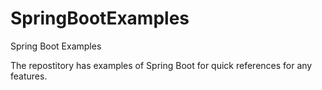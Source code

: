# SpringBootExamples
Spring Boot Examples

The repostitory has examples of Spring Boot for quick references for any features.
